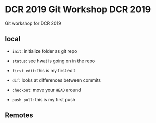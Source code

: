 # DCR 2019 Git Workshop DCR 2019

Git workshop for DCR 2019

## local

- `init`: initialize folder as git repo
- `status`: see hwat is going on in the repo

- `first edit`: this is my first edit
- `dif`: looks at differences between commits
- `checkout`: move your `HEAD` around
- `push_pull`: this is my first push

## Remotes
